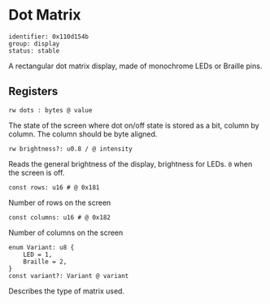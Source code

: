 # Dot Matrix

    identifier: 0x110d154b
    group: display
    status: stable

A rectangular dot matrix display, made of monochrome LEDs or Braille pins.

## Registers

    rw dots : bytes @ value

The state of the screen where dot on/off state is
stored as a bit, column by column. The column should be byte aligned.

    rw brightness?: u0.8 / @ intensity

Reads the general brightness of the display, brightness for LEDs. `0` when the screen is off.

    const rows: u16 # @ 0x181

Number of rows on the screen

    const columns: u16 # @ 0x182

Number of columns on the screen

    enum Variant: u8 {
        LED = 1,
        Braille = 2,
    }
    const variant?: Variant @ variant

Describes the type of matrix used.
